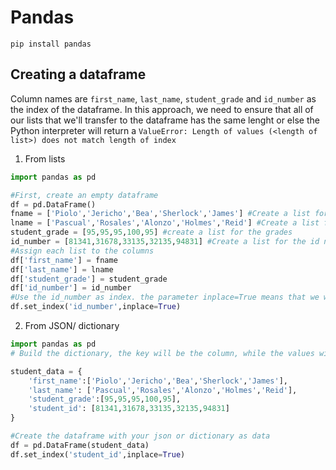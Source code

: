 # Pandas

`pip install pandas`

## Creating a dataframe

Column names are `first_name`, `last_name`, `student_grade` and `id_number` as the index of the dataframe. In this approach, we need to ensure that all of our lists that we'll transfer to the dataframe has the same lenght or else the Python interpreter will return a `ValueError: Length of values (<length of list>) does not match length of index`

1. From lists

```python
import pandas as pd

#First, create an empty dataframe
df = pd.DataFrame()
fname = ['Piolo','Jericho','Bea','Sherlock','James'] #Create a list for the first name
lname = ['Pascual','Rosales','Alonzo','Holmes','Reid'] #Create a list for the second name
student_grade = [95,95,95,100,95] #create a list for the grades
id_number = [81341,31678,33135,32135,94831] #Create a list for the id number
#Assign each list to the columns
df['first_name'] = fname
df['last_name'] = lname
df['student_grade'] = student_grade
df['id_number'] = id_number
#Use the id_number as index. the parameter inplace=True means that we will overwrite the dataframe 'df' with the new value with id_number as index
df.set_index('id_number',inplace=True)
```

2. From JSON/ dictionary

```python
import pandas as pd
# Build the dictionary, the key will be the column, while the values will be the values of each column (list)

student_data = {
    'first_name':['Piolo','Jericho','Bea','Sherlock','James'],
    'last_name': ['Pascual','Rosales','Alonzo','Holmes','Reid'],
    'student_grade':[95,95,95,100,95],
    'student_id': [81341,31678,33135,32135,94831]
}

#Create the dataframe with your json or dictionary as data
df = pd.DataFrame(student_data)
df.set_index('student_id',inplace=True)

```
